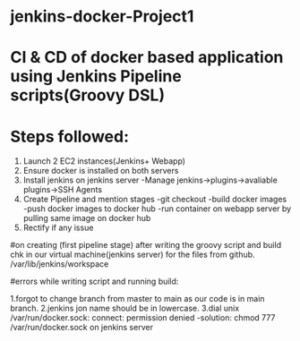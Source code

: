 # jenkins-docker-Project1
# CI & CD of docker based application using Jenkins Pipeline scripts(Groovy DSL)

# Steps followed:
1. Launch 2 EC2 instances(Jenkins+ Webapp)
2. Ensure docker is installed on both servers
3. Install jenkins on jenkins server
   -Manage jenkins->plugins->avaliable plugins->SSH Agents
4. Create Pipeline and mention stages
   -git checkout
   -build docker images
   -push docker images to docker hub
   -run container on webapp server by pulling same image on docker hub
5. Rectify if any issue

#on creating (first pipeline stage) after writing the groovy script and build chk in our virtual machine(jenkins server) for the files from github.
/var/lib/jenkins/workspace


#errors while writing script and running build:

1.forgot to change branch from master to main as our code is in main branch.
2.jenkins jon name should be in lowercase.
3.dial unix /var/run/docker.sock: connect: permission denied
  -solution: chmod 777 /var/run/docker.sock on jenkins server
